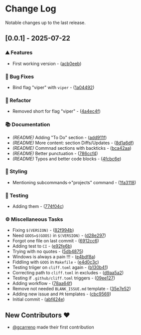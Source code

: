 # Change Log

Notable changes up to the last release.

## [0.0.1] - 2025-07-22

### ⛰️  Features

- First working version - ([acb0eeb](https://github.com/gcarreno/cobra-cli-ng/commit/acb0eebbe00c9c2bda6349091083f00a8fe530ce))

### 🐛 Bug Fixes

- Bind flag "viper" with `viper` - ([1a04492](https://github.com/gcarreno/cobra-cli-ng/commit/1a04492e5b2e5236cf6c0573feb233ae41abd7bd))

### 🚜 Refactor

- Removed short for flag "viper" - ([4a4ec4f](https://github.com/gcarreno/cobra-cli-ng/commit/4a4ec4fdb3882777aac54b9f125fd1e3b95aa05e))

### 📚 Documentation

- *(README)* Adding "To Do" section - ([add911f](https://github.com/gcarreno/cobra-cli-ng/commit/add911f935a6932d41c189bfb2e43379c7204145))
- *(README)* More content: section Diffs/Updates - ([8d1a6df](https://github.com/gcarreno/cobra-cli-ng/commit/8d1a6df420c0ca4fd4ad6f01c28bbc50926e96f7))
- *(README)* Commnad sections with backticks - ([bca42aa](https://github.com/gcarreno/cobra-cli-ng/commit/bca42aa88dd9600d81d216a1be0a070c8d5b45dc))
- *(README)* Better punctuation - ([786ccf4](https://github.com/gcarreno/cobra-cli-ng/commit/786ccf4e58f3b260bc5779e52c450bf287e34550))
- *(README)* Typos and better code blocks - ([4fcbc6e](https://github.com/gcarreno/cobra-cli-ng/commit/4fcbc6ee3f2cf6607b6e690a31c6389b5c493e21))

### 🎨 Styling

- Mentioning subcommands->"projects" command - ([1fa3118](https://github.com/gcarreno/cobra-cli-ng/commit/1fa311826e510ecba183ca59311929c4fd3df7db))

### 🧪 Testing

- Adding them - ([774f04c](https://github.com/gcarreno/cobra-cli-ng/commit/774f04c20a0c79ad848a9a6c3c567f3f7584d3b4))

### ⚙️ Miscellaneous Tasks

- Fixing `$(VERSION)` - ([82f994b](https://github.com/gcarreno/cobra-cli-ng/commit/82f994b1a730641489ff8c44dd7daab57bd0d570))
- Need `GOOS=$(GOOS)` in `$(VERSION)` - ([d28e297](https://github.com/gcarreno/cobra-cli-ng/commit/d28e29767bb6c3a9e0e0abe7a875c54f22a5cfb1))
- Forgot one file on last commit - ([6912cc6](https://github.com/gcarreno/cobra-cli-ng/commit/6912cc6e51bbe7b844cbef9cb0309ab176ce86d7))
- Adding test to `CI` - ([e92fe6b](https://github.com/gcarreno/cobra-cli-ng/commit/e92fe6bbe75e9e5e22eb3a3e27c3bb073768b62b))
- Trying with no quotes - ([5db4875](https://github.com/gcarreno/cobra-cli-ng/commit/5db487594386996c1236280a3a014fa9ea6a982e))
- Windows is always a pain !!! - ([e4bdf8a](https://github.com/gcarreno/cobra-cli-ng/commit/e4bdf8ad876bb23d9256a50d2814380f464147fd))
- Fiddling with `GOOS` in `Makefile` - ([e4d0c3c](https://github.com/gcarreno/cobra-cli-ng/commit/e4d0c3c668fb1d5cf47eeeba99c7a1ae7630da08))
- Testing triiger on `cliff.toml` again - ([b130b41](https://github.com/gcarreno/cobra-cli-ng/commit/b130b41f0a7d2c7fea23a4b24dbab0066aea9310))
- Correcting path to `cliff.toml` in excludes - ([d9aa5a2](https://github.com/gcarreno/cobra-cli-ng/commit/d9aa5a2146bc6449726006f60b6368d9d6a6fd1b))
- Testing if `.github/cliff.toml` triggers - ([09ee127](https://github.com/gcarreno/cobra-cli-ng/commit/09ee127a359c89ac079acc14a8defe2abcfb7db4))
- Adding workflow - ([78aa64f](https://github.com/gcarreno/cobra-cli-ng/commit/78aa64f7379d760bf4ba27c3fbe812c689cff02f))
- Remove not needed `BLANK_ISSUE.md` template - ([35e7e52](https://github.com/gcarreno/cobra-cli-ng/commit/35e7e5219636a111e703ce4fae3f6ef725abc609))
- Adding new issue and `PR` templates - ([cbc9569](https://github.com/gcarreno/cobra-cli-ng/commit/cbc956948e2c5b6599a1c2a3f2166c4b07c7900a))
- Initial commit - ([abf424e](https://github.com/gcarreno/cobra-cli-ng/commit/abf424edb4df0d909dee47d24113dd27470b84cb))

## New Contributors ❤️

* [@gcarreno](https://github.com/gcarreno) made their first contribution

